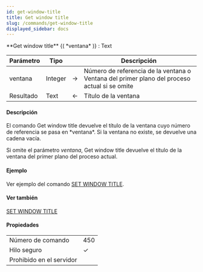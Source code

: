 ```yaml
---
id: get-window-title
title: Get window title
slug: /commands/get-window-title
displayed_sidebar: docs
---
```


<!--REF #_command_.Get window title.Syntax-->**Get window title** {( *ventana* )} : Text<!-- END REF-->
<!--REF #_command_.Get window title.Params-->
| Parámetro | Tipo |  | Descripción |
| --- | --- | --- | --- |
| ventana | Integer | &#8594;  | Número de referencia de la ventana o Ventana del primer plano del proceso actual si se omite |
| Resultado | Text | &#8592; | Título de la ventana |

<!-- END REF-->

#### Descripción 

<!--REF #_command_.Get window title.Summary-->El comando Get window title devuelve el título de la ventana cuyo número de referencia se pasa en *ventana*.<!-- END REF--> Si la ventana no existe, se devuelve una cadena vacía. 

Si omite el parámetro *ventana*, Get window title devuelve el título de la ventana del primer plano del proceso actual.

#### Ejemplo 

Ver ejemplo del comando [SET WINDOW TITLE](set-window-title.md "SET WINDOW TITLE").

#### Ver también 

[SET WINDOW TITLE](set-window-title.md)  

#### Propiedades
|  |  |
| --- | --- |
| Número de comando | 450 |
| Hilo seguro | &check; |
| Prohibido en el servidor ||


